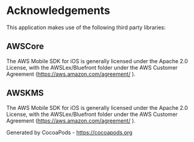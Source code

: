 # Acknowledgements
This application makes use of the following third party libraries:

## AWSCore

The AWS Mobile SDK for iOS is generally licensed under the Apache 2.0 License, with the AWSLex/Bluefront folder under the AWS Customer Agreement (https://aws.amazon.com/agreement/ ). 


## AWSKMS

The AWS Mobile SDK for iOS is generally licensed under the Apache 2.0 License, with the AWSLex/Bluefront folder under the AWS Customer Agreement (https://aws.amazon.com/agreement/ ). 

Generated by CocoaPods - https://cocoapods.org
